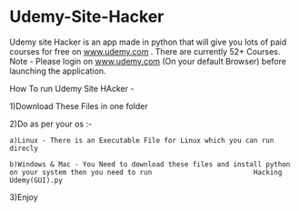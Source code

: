 # Udemy-Site-Hacker
Udemy site Hacker is an app made in python that will give you lots of paid courses for free on www.udemy.com . There are currently 52+ Courses.
Note - Please login on www.udemy.com (On your default Browser) before launching the application.

How To run Udemy Site HAcker -
 
 1)Download These Files in one folder
 
 2)Do as per your os :-
 
    a)Linux - There is an Executable File for Linux which you can run direcly 
    
    b)Windows & Mac - You Need to download these files and install python on your system then you need to run                         Hacking Udemy(GUI).py

3)Enjoy   
    
